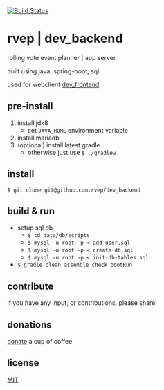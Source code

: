 [![Build Status](https://travis-ci.org/rvep/dev_backend.svg?branch=master)](https://travis-ci.org/rvep/dev_backend)

# rvep | dev_backend

rolling vote event planner | app server

built using java, spring-boot, sql

used for webclient [dev_frontend](https://github.com/rvep/dev_frontend)

## pre-install

1. install jdk8
    - set `JAVA_HOME` environment variable
1. install mariadb
1. (optional) install latest gradle
    - otherwise just use `$ ./gradlew`
    
## install

`$ git clone git@github.com:rvep/dev_backend`

## build & run

* setup sql db
    - `$ cd data/db/scripts`
    - `$ mysql -u root -p < add-user.sql`
    - `$ mysql -u root -p < create-db.sql`
    - `$ mysql -u root -p < init-db-tables.sql`
* `$ gradle clean assemble check bootRun`

## contribute

if you have any input, or contributions, please share!

## donations
[donate](https://www.paypal.me/BorysNiewiadomski) a cup of coffee

## license
[MIT](/LICENSE)
